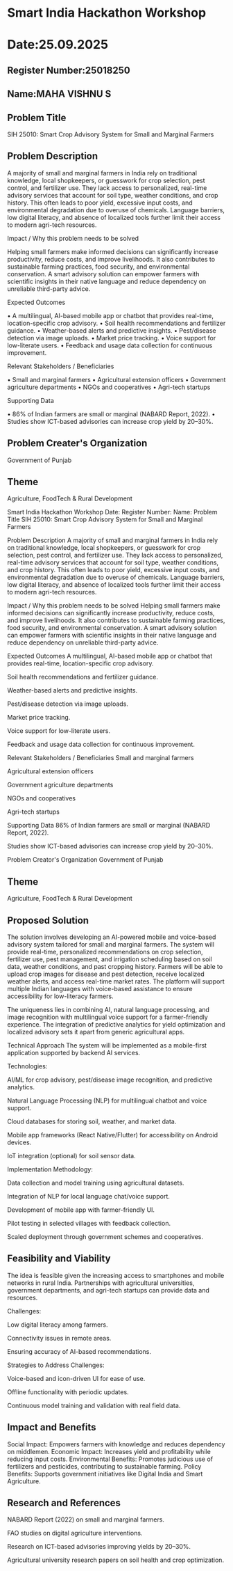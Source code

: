 # Smart India Hackathon Workshop
# Date:25.09.2025
## Register Number:25018250
## Name:MAHA VISHNU S
## Problem Title
SIH 25010: Smart Crop Advisory System for Small and Marginal Farmers
## Problem Description
A majority of small and marginal farmers in India rely on traditional knowledge, local shopkeepers, or guesswork for crop selection, pest control, and fertilizer use. They lack access to personalized, real-time advisory services that account for soil type, weather conditions, and crop history. This often leads to poor yield, excessive input costs, and environmental degradation due to overuse of chemicals. Language barriers, low digital literacy, and absence of localized tools further limit their access to modern agri-tech resources.

Impact / Why this problem needs to be solved

Helping small farmers make informed decisions can significantly increase productivity, reduce costs, and improve livelihoods. It also contributes to sustainable farming practices, food security, and environmental conservation. A smart advisory solution can empower farmers with scientific insights in their native language and reduce dependency on unreliable third-party advice.

Expected Outcomes

• A multilingual, AI-based mobile app or chatbot that provides real-time, location-specific crop advisory.
• Soil health recommendations and fertilizer guidance.
• Weather-based alerts and predictive insights.
• Pest/disease detection via image uploads.
• Market price tracking.
• Voice support for low-literate users.
• Feedback and usage data collection for continuous improvement.

Relevant Stakeholders / Beneficiaries

• Small and marginal farmers
• Agricultural extension officers
• Government agriculture departments
• NGOs and cooperatives
• Agri-tech startups

Supporting Data

• 86% of Indian farmers are small or marginal (NABARD Report, 2022).
• Studies show ICT-based advisories can increase crop yield by 20–30%.

## Problem Creater's Organization
Government of Punjab

## Theme
Agriculture, FoodTech & Rural Development

Smart India Hackathon Workshop
Date:
Register Number:
Name:
Problem Title
SIH 25010: Smart Crop Advisory System for Small and Marginal Farmers

Problem Description
A majority of small and marginal farmers in India rely on traditional knowledge, local shopkeepers, or guesswork for crop selection, pest control, and fertilizer use. They lack access to personalized, real-time advisory services that account for soil type, weather conditions, and crop history. This often leads to poor yield, excessive input costs, and environmental degradation due to overuse of chemicals. Language barriers, low digital literacy, and absence of localized tools further limit their access to modern agri-tech resources.

Impact / Why this problem needs to be solved
Helping small farmers make informed decisions can significantly increase productivity, reduce costs, and improve livelihoods. It also contributes to sustainable farming practices, food security, and environmental conservation. A smart advisory solution can empower farmers with scientific insights in their native language and reduce dependency on unreliable third-party advice.

Expected Outcomes
A multilingual, AI-based mobile app or chatbot that provides real-time, location-specific crop advisory.

Soil health recommendations and fertilizer guidance.

Weather-based alerts and predictive insights.

Pest/disease detection via image uploads.

Market price tracking.

Voice support for low-literate users.

Feedback and usage data collection for continuous improvement.

Relevant Stakeholders / Beneficiaries
Small and marginal farmers

Agricultural extension officers

Government agriculture departments

NGOs and cooperatives

Agri-tech startups

Supporting Data
86% of Indian farmers are small or marginal (NABARD Report, 2022).

Studies show ICT-based advisories can increase crop yield by 20–30%.

Problem Creator's Organization
Government of Punjab

## Theme
Agriculture, FoodTech & Rural Development

## Proposed Solution
The solution involves developing an AI-powered mobile and voice-based advisory system tailored for small and marginal farmers. The system will provide real-time, personalized recommendations on crop selection, fertilizer use, pest management, and irrigation scheduling based on soil data, weather conditions, and past cropping history. Farmers will be able to upload crop images for disease and pest detection, receive localized weather alerts, and access real-time market rates. The platform will support multiple Indian languages with voice-based assistance to ensure accessibility for low-literacy farmers.

The uniqueness lies in combining AI, natural language processing, and image recognition with multilingual voice support for a farmer-friendly experience. The integration of predictive analytics for yield optimization and localized advisory sets it apart from generic agricultural apps.

Technical Approach
The system will be implemented as a mobile-first application supported by backend AI services.

Technologies:

AI/ML for crop advisory, pest/disease image recognition, and predictive analytics.

Natural Language Processing (NLP) for multilingual chatbot and voice support.

Cloud databases for storing soil, weather, and market data.

Mobile app frameworks (React Native/Flutter) for accessibility on Android devices.

IoT integration (optional) for soil sensor data.

Implementation Methodology:

Data collection and model training using agricultural datasets.

Integration of NLP for local language chat/voice support.

Development of mobile app with farmer-friendly UI.

Pilot testing in selected villages with feedback collection.

Scaled deployment through government schemes and cooperatives.

## Feasibility and Viability
The idea is feasible given the increasing access to smartphones and mobile networks in rural India. Partnerships with agricultural universities, government departments, and agri-tech startups can provide data and resources.

Challenges:

Low digital literacy among farmers.

Connectivity issues in remote areas.

Ensuring accuracy of AI-based recommendations.

Strategies to Address Challenges:

Voice-based and icon-driven UI for ease of use.

Offline functionality with periodic updates.

Continuous model training and validation with real field data.

## Impact and Benefits
Social Impact: Empowers farmers with knowledge and reduces dependency on middlemen.
Economic Impact: Increases yield and profitability while reducing input costs.
Environmental Benefits: Promotes judicious use of fertilizers and pesticides, contributing to sustainable farming.
Policy Benefits: Supports government initiatives like Digital India and Smart Agriculture.

## Research and References
NABARD Report (2022) on small and marginal farmers.

FAO studies on digital agriculture interventions.

Research on ICT-based advisories improving yields by 20–30%.

Agricultural university research papers on soil health and crop optimization.
